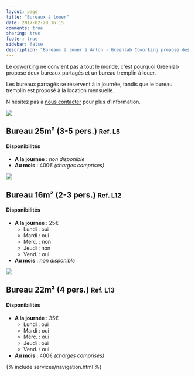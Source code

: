 ```yaml
---
layout: page
title: "Bureaux à louer"
date: 2017-02-20 16:15
comments: true
sharing: true
footer: true
sidebar: false
description: "Bureaux à louer à Arlon - Greenlab Coworking propose des bureaux partagés et un bureau tremplin à destination des starters"
---
```



<div id="offices">

  <div class="lead">
    <p>Le <a href="/services/coworking">coworking</a> ne convient pas à tout le monde, c'est pourquoi Greenlab propose deux bureaux partagés et un bureau tremplin à louer.</p>
    <p>Les bureaux partagés se réservent à la journée, tandis que le bureau tremplin est proposé à la location mensuelle.</p>
    <p>N'hésitez pas à <a href="/nous-contacter">nous contacter</a> pour plus d'information.</p>

  </div>
  
  <div class="row" id="office-l5">
    <div class="col-md-6">
      <img src="http://placehold.it/500x325?text=Photo+non+disponible">
    </div>
    <div class="col-md-6">
      <h2>
        Bureau 25m² (3-5 pers.)
        <small>Ref. L5</small>
      </h2>
      <h4>Disponibilités</h4>
      <ul>
        <li><strong>A la journée</strong> : <em class="discreet">non disponible</em></li>
        <li><strong>Au mois</strong> : <span class="price">400€</span> <em class="discreet">(charges comprises)</em></li>
      </ul>
    </div>
  </div>

  <div class="row" id="office-l12">
    <div class="col-md-6">
      <img src="http://placehold.it/500x325?text=Photo+non+disponible">
    </div>
    <div class="col-md-6">
      <h2>
        Bureau 16m² (2-3 pers.)
        <small>Ref. L12</small>
      </h2>
      <h4>Disponibilités</h4>
      <ul>
        <li><strong>A la journée</strong> : <span class="price">25€</span>
          <ul class="availabilities">
            <li>Lundi : <span class="free"><span class="text">oui</span></span></li>
            <li>Mardi : <span class="free"><span class="text">oui</span></span></li>
            <li>Merc. : <span class="occupied"><span class="text">non</span></span></li>
            <li>Jeudi : <span class="occupied"><span class="text">non</span></span></li>
            <li>Vend. : <span class="free"><span class="text">oui</span></span></li>
          </ul>
        </li>
        <li><strong>Au mois</strong> : <em class="discreet">non disponible</em></li>
      </ul>
    </div>
  </div>

  <div class="row" id="office-l13">
    <div class="col-md-6">
      <img src="http://placehold.it/500x325?text=Photo+non+disponible">
    </div>
    <div class="col-md-6">
      <h2>
        Bureau 22m² (4 pers.)
        <small>Ref. L13</small>
      </h2>
      <h4>Disponibilités</h4>
      <ul>
        <li><strong>A la journée</strong> : <span class="price">35€</span>
          <ul class="availabilities">
            <li>Lundi : <span class="free"><span class="text">oui</span></span></li>
            <li>Mardi : <span class="free"><span class="text">oui</span></span></li>
            <li>Merc. : <span class="free"><span class="text">oui</span></span></li>
            <li>Jeudi : <span class="free"><span class="text">oui</span></span></li>
            <li>Vend. : <span class="free"><span class="text">oui</span></span></li>
          </ul>
        </li>
        <li><strong>Au mois</strong> : <span class="price">400€</span> <em class="discreet">(charges comprises)</em></li>
      </ul>
    </div>
  </div>

</div>

{% include services/navigation.html %}
